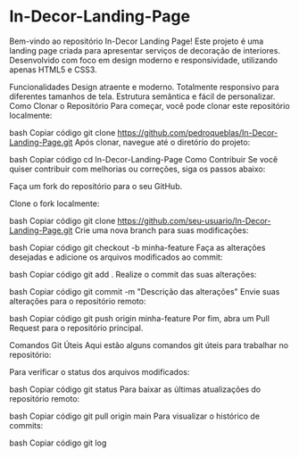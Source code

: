 # In-Decor-Landing-Page


Bem-vindo ao repositório In-Decor Landing Page!
Este projeto é uma landing page criada para apresentar serviços de decoração de interiores. Desenvolvido com foco em design moderno e responsividade, utilizando apenas HTML5 e CSS3.

Funcionalidades
Design atraente e moderno.
Totalmente responsivo para diferentes tamanhos de tela.
Estrutura semântica e fácil de personalizar.
Como Clonar o Repositório
Para começar, você pode clonar este repositório localmente:

bash
Copiar código
git clone https://github.com/pedroqueblas/In-Decor-Landing-Page.git
Após clonar, navegue até o diretório do projeto:

bash
Copiar código
cd In-Decor-Landing-Page
Como Contribuir
Se você quiser contribuir com melhorias ou correções, siga os passos abaixo:

Faça um fork do repositório para o seu GitHub.

Clone o fork localmente:

bash
Copiar código
git clone https://github.com/seu-usuario/In-Decor-Landing-Page.git
Crie uma nova branch para suas modificações:

bash
Copiar código
git checkout -b minha-feature
Faça as alterações desejadas e adicione os arquivos modificados ao commit:

bash
Copiar código
git add .
Realize o commit das suas alterações:

bash
Copiar código
git commit -m "Descrição das alterações"
Envie suas alterações para o repositório remoto:

bash
Copiar código
git push origin minha-feature
Por fim, abra um Pull Request para o repositório principal.

Comandos Git Úteis
Aqui estão alguns comandos git úteis para trabalhar no repositório:

Para verificar o status dos arquivos modificados:

bash
Copiar código
git status
Para baixar as últimas atualizações do repositório remoto:

bash
Copiar código
git pull origin main
Para visualizar o histórico de commits:

bash
Copiar código
git log
